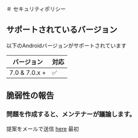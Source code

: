 ＃ セキュリティポリシー

## サポートされているバージョン

以下のAndroidバージョンがサポートされています

| バージョン      | 対応               |
| ----------     | ------------------ |
| 7.0 & 7.0.x +  | :white_check_mark: | 

## 脆弱性の報告

### 問題を作成すると、メンテナーが議論します。

提案をメールで送信 [here](mailto:connectwithspandan@gmail.com) 最初

